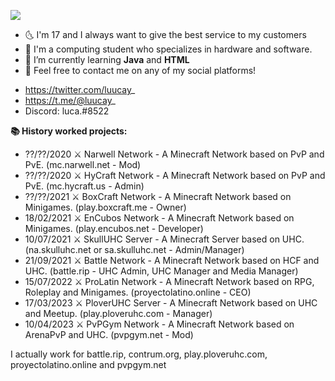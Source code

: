 ![](https://pbs.twimg.com/profile_banners/3072209228/1611217201/1500x500)

- 🌜 I'm 17 and I always want to give the best service to my customers
- 🏦 I'm a computing student who specializes in hardware and software.
- 🤔 I’m currently learning **Java** and **HTML** 
- 💬 Feel free to contact me on any of my social platforms!


* https://twitter.com/luucay_
* https://t.me/@luucay_
* Discord: luca.#8522  

**📚 History worked projects:**
- ??/??/2020 ⚔ Narwell Network - A Minecraft Network based on PvP and PvE. (mc.narwell.net - Mod)
- ??/??/2020 ⚔ HyCraft Network - A Minecraft Network based on PvP and PvE. (mc.hycraft.us - Admin)
- ??/??/2021 ⚔ BoxCraft Network - A Minecraft Network based on Minigames. (play.boxcraft.me - Owner)
- 18/02/2021 ⚔ EnCubos Network - A Minecraft Network based on Minigames. (play.encubos.net - Developer)
- 10/07/2021 ⚔ SkullUHC Server - A Minecraft Server based on UHC. (na.skulluhc.net or sa.skulluhc.net - Admin/Manager)
- 21/09/2021 ⚔ Battle Network - A Minecraft Network based on HCF and UHC. (battle.rip - UHC Admin, UHC Manager and Media Manager)
- 15/07/2022 ⚔ ProLatin Network - A Minecraft Network based on RPG, Roleplay and Minigames. (proyectolatino.online - CEO)
- 17/03/2023 ⚔ PloverUHC Server - A Minecraft Network based on UHC and Meetup. (play.ploveruhc.com - Manager)
- 10/04/2023 ⚔ PvPGym Network - A Minecraft Network based on ArenaPvP and UHC. (pvpgym.net - Mod)

I actually work for battle.rip, contrum.org, play.ploveruhc.com, proyectolatino.online and pvpgym.net
